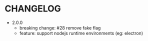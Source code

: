 CHANGELOG
===================

* 2.0.0
    * breaking change: #28 remove fake flag
    * feature: support nodejs runtime environments (eg: electron) 

